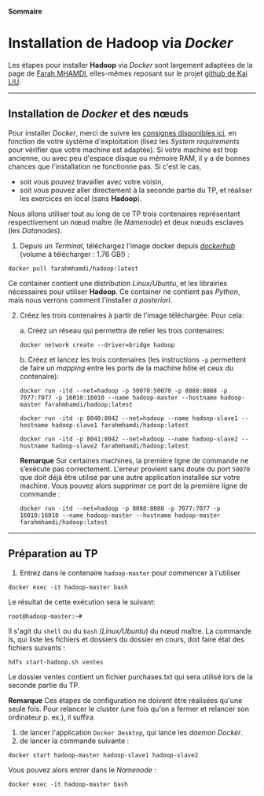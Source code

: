 **Sommaire**


# Installation de **Hadoop** via _Docker_

Les étapes pour installer **Hadoop** via _Docker_ sont largement adaptées de la page de [Farah MHAMDI](https://hub.docker.com/repository/docker/farahmhamdi/hadoop/), elles-mêmes reposant sur le projet [github de Kai LIU](https://github.com/kiwenlau/Hadoop-cluster-docker).

---
## Installation de *Docker* et des nœuds

Pour installer *Docker*, merci de suivre les [consignes disponibles ici](https://docs.docker.com/desktop/), en fonction de votre système d'exploitation (lisez les _System requirements_ pour vérifier que votre machine est adaptée). Si votre machine est trop ancienne, ou avec peu d'espace disque ou mémoire RAM, il y a de bonnes chances que l'installation ne fonctionne pas. Si c'est le cas, 

 - soit vous pouvez travailler avec votre voisin,    
 - soit vous pouvez aller directement à la seconde partie du TP, et réaliser les exercices en local (sans **Hadoop**).


Nous allons utiliser tout au long de ce TP trois contenaires représentant respectivement un nœud maître (le _Namenode_) et deux nœuds esclaves (les _Datanodes_).

1. Depuis un _Terminal_, téléchargez l'image docker depuis [_dockerhub_](https://hub.docker.com) (volume à télécharger : 1.76 GB!) :
```shell
docker pull farahmhamdi/hadoop:latest
```
Ce container contient une distribution _Linux/Ubuntu_, et les librairies nécessaires pour utiliser **Hadoop**. Ce container ne contient pas _Python_, mais nous verrons comment l'installer _a posteriori_.

2. Créez les trois contenaires à partir de l'image téléchargée. Pour cela:

     a. Créez un réseau qui permettra de relier les trois contenaires:
     ```shell
     docker network create --driver=bridge hadoop
     ```   
     b. Créez et lancez les trois contenaires (les instructions `-p` permettent de faire un _mapping_ entre les ports de la machine hôte et ceux du contenaire):
     ```shell
     docker run -itd --net=hadoop -p 50070:50070 -p 8088:8088 -p 7077:7077 -p 16010:16010 --name hadoop-master --hostname hadoop-master farahmhamdi/hadoop:latest

     docker run -itd -p 8040:8042 --net=hadoop --name hadoop-slave1 --hostname hadoop-slave1 farahmhamdi/hadoop:latest

     docker run -itd -p 8041:8042 --net=hadoop --name hadoop-slave2 --hostname hadoop-slave2 farahmhamdi/hadoop:latest
     ```     
   **Remarque** Sur certaines machines, la première ligne de commande ne s’exécute pas correctement. L'erreur provient sans doute du port `50070` que doit déjà être utilisé par une autre application installée sur votre machine. Vous pouvez alors supprimer ce port de la première ligne de commande :
   ```shell
   docker run -itd --net=hadoop -p 8088:8088 -p 7077:7077 -p 16010:16010 --name hadoop-master --hostname hadoop-master farahmhamdi/hadoop:latest
   ```

---
## Préparation au TP

1. Entrez dans le contenaire `hadoop-master` pour commencer à l'utiliser
 ```shell
 docker exec -it hadoop-master bash
 ```
 Le résultat de cette exécution sera le suivant:
 ```shell
 root@hadoop-master:~#
 ```
 Il s'agit du ```shell``` ou du ```bash``` (_Linux/Ubuntu_) du nœud maître. 
 La commande ls, qui liste les fichiers et dossiers du dossier en cours, doit faire état des fichiers suivants :
 ```shell
hdfs start-hadoop.sh ventes
 ```
Le dossier ventes contient un fichier purchases.txt qui sera utilisé lors de la seconde partie du TP.

**Remarque** Ces étapes de configuration ne doivent être réalisées qu'une seule fois. Pour relancer le cluster (une fois qu'on a fermer et relancer son ordinateur p. ex.), il suffira 

  1. de lancer l'application ```Docker Desktop```, qui lance les _daemon Docker_.   
  2. de lancer la commande suivante :
   ```shell
   docker start hadoop-master hadoop-slave1 hadoop-slave2
   ```

Vous pouvez alors entrer dans le _Namenode_ :
```shell
docker exec -it hadoop-master bash
```
